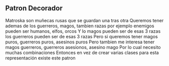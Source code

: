 ## Patron Decorador
Matroska son muñecas rusas que se guardan una tras otra
Queremos tener ademas de los guerreros, magos, tambien razas
por ejemplo enemigos pueden ser humanos, elfos, orcos
Y lo magos pueden ser de esas 3 razas
los guerreros pueden ser de esas 3 razas
Pero si queremos tener magos puros, guerreros puros, asesinos puros
Pero tambien me interesa tener magos guerreros, guerreros asesionos, asesino mago
Por lo cual necesito muchas combinaciones
Entonces en vez de crear varias clases para esta representación existe este patron